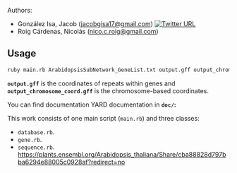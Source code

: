 
Authors: 
* González Isa, Jacob (jacobgisa17@gmail.com) [![Twitter URL](https://img.shields.io/twitter/url/https/twitter.com/jacobgisa.svg?style=social&label=Follow%20%40JacobGIsa)](https://twitter.com/jacobgisa)
* Roig Cárdenas, Nicolás (nico.c.roig@gmail.com)

## Usage

```sh
ruby main.rb ArabidopsisSubNetwork_GeneList.txt output.gff output_chromosome_coord.gff > output_report.txt
```
**`output.gff`** is the coordinates of repeats within genes and **`output_chromosome_coord.gff`** is the chromosome-based coordinates.

You can find documentation YARD documentation in  **`doc/`:**

This work consists of one main script (`main.rb`) and three classes:
* `database.rb`.
* `gene.rb`.
* `sequence.rb`.
https://plants.ensembl.org/Arabidopsis_thaliana/Share/cba88828d797bba6294e88005c0928af?redirect=no
